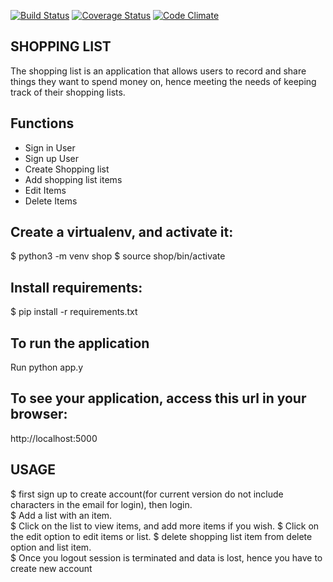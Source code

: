 [![Build Status](https://travis-ci.org/arthuroe/ShoppingList.svg?branch=master)](https://travis-ci.org/arthuroe/ShoppingList)
[![Coverage Status](https://coveralls.io/repos/github/arthuroe/ShoppingList/badge.svg?branch=master)](https://coveralls.io/github/arthuroe/ShoppingList?branch=master)
[![Code Climate](https://codeclimate.com/github/codeclimate/codeclimate/badges/gpa.svg)](https://codeclimate.com/github/codeclimate/codeclimate)

## SHOPPING LIST

The shopping list is an application that allows users to record and share things they want to spend money on, hence meeting the needs of keeping track of their shopping lists.

## Functions

- Sign in User
- Sign up User
- Create Shopping list
- Add shopping list items
- Edit Items
- Delete Items


## Create a virtualenv, and activate it:

$ python3 -m venv shop 
$ source shop/bin/activate

## Install requirements:

$ pip install -r requirements.txt

## To run the application
Run python app.y

## To see your application, access this url in your browser:

http://localhost:5000

## USAGE
$ first sign up to create account(for current version do not include characters in the email for login), then login.   
$ Add a list with an item.   
$ Click on the list to view items, and add more items if you wish.
$ Click on the edit option to edit items or list.
$ delete shopping list item from delete option and list item.  
$ Once you logout session is terminated and data is lost, hence you have to create new account  
